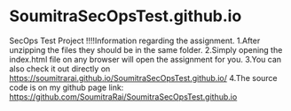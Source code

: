 # SoumitraSecOpsTest.github.io
SecOps Test Project 
!!!!Information regarding the assignment.
1.After unzipping the files they should be in the same folder.
2.Simply opening the index.html file on any browser will open the assignment for you.
3.You can also check it out directly on https://soumitrarai.github.io/SoumitraSecOpsTest.github.io/
4.The source code is on my github page link: https://github.com/SoumitraRai/SoumitraSecOpsTest.github.io
